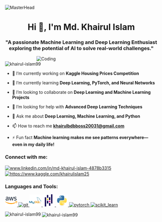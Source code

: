 ![MasterHead](https://nielseniq.com/wp-content/uploads/sites/4/2021/02/data-science-icon-animation-banner-clockwise-4.gif)
<h1 align="center">Hi 👋, I'm Md. Khairul Islam</h1>
<h3 align="center">"A passionate Machine Learning and Deep Learning Enthusiast exploring the potential of AI to solve real-world challenges."</h3>
<img align="right" alt="Coding" width="400" src="https://i.pinimg.com/originals/8d/62/1f/8d621f66f551b6a39072473d52280ff0.gif">
<p align="left"> <img src="https://komarev.com/ghpvc/?username=khairul-islam99&label=Profile%20views&color=0e75b6&style=flat" alt="khairul-islam99" /> </p>

- 🔭 I’m currently working on **Kaggle Housing Prices Competition**

- 🌱 I’m currently learning **Deep Learning, PyTorch, and Neural Networks**

- 👯 I’m looking to collaborate on **Deep Learning and Machine Learning Projects**

- 🤝 I’m looking for help with **Advanced Deep Learning Techniques**

- 💬 Ask me about **Deep Learning, Machine Learning, and Python**

- 📫 How to reach me **khairulbdbboss20031@gmail.com**

- ⚡ Fun fact **Machine learning makes me see patterns everywhere—even in my daily life!**

<h3 align="left">Connect with me:</h3>
<p align="left">
<a href="https://linkedin.com/in/www.linkedin.com/in/md-khairul-islam-4878b3315" target="blank"><img align="center" src="https://raw.githubusercontent.com/rahuldkjain/github-profile-readme-generator/master/src/images/icons/Social/linked-in-alt.svg" alt="www.linkedin.com/in/md-khairul-islam-4878b3315" height="30" width="40" /></a>
<a href="https://kaggle.com/https://www.kaggle.com/khairulislam25" target="blank"><img align="center" src="https://raw.githubusercontent.com/rahuldkjain/github-profile-readme-generator/master/src/images/icons/Social/kaggle.svg" alt="https://www.kaggle.com/khairulislam25" height="30" width="40" /></a>
</p>

<h3 align="left">Languages and Tools:</h3>
<p align="left"> <a href="https://aws.amazon.com" target="_blank" rel="noreferrer"> <img src="https://raw.githubusercontent.com/devicons/devicon/master/icons/amazonwebservices/amazonwebservices-original-wordmark.svg" alt="aws" width="40" height="40"/> </a> <a href="https://git-scm.com/" target="_blank" rel="noreferrer"> <img src="https://www.vectorlogo.zone/logos/git-scm/git-scm-icon.svg" alt="git" width="40" height="40"/> </a> <a href="https://www.mysql.com/" target="_blank" rel="noreferrer"> <img src="https://raw.githubusercontent.com/devicons/devicon/master/icons/mysql/mysql-original-wordmark.svg" alt="mysql" width="40" height="40"/> </a> <a href="https://pandas.pydata.org/" target="_blank" rel="noreferrer"> <img src="https://raw.githubusercontent.com/devicons/devicon/2ae2a900d2f041da66e950e4d48052658d850630/icons/pandas/pandas-original.svg" alt="pandas" width="40" height="40"/> </a> <a href="https://www.python.org" target="_blank" rel="noreferrer"> <img src="https://raw.githubusercontent.com/devicons/devicon/master/icons/python/python-original.svg" alt="python" width="40" height="40"/> </a> <a href="https://pytorch.org/" target="_blank" rel="noreferrer"> <img src="https://www.vectorlogo.zone/logos/pytorch/pytorch-icon.svg" alt="pytorch" width="40" height="40"/> </a> <a href="https://scikit-learn.org/" target="_blank" rel="noreferrer"> <img src="https://upload.wikimedia.org/wikipedia/commons/0/05/Scikit_learn_logo_small.svg" alt="scikit_learn" width="40" height="40"/> </a> </p>

<p><img align="left" src="https://github-readme-stats.vercel.app/api/top-langs?username=khairul-islam99&show_icons=true&locale=en&layout=compact" alt="khairul-islam99" /></p>

<p>&nbsp;<img align="center" src="https://github-readme-stats.vercel.app/api?username=khairul-islam99&show_icons=true&locale=en" alt="khairul-islam99" /></p>
